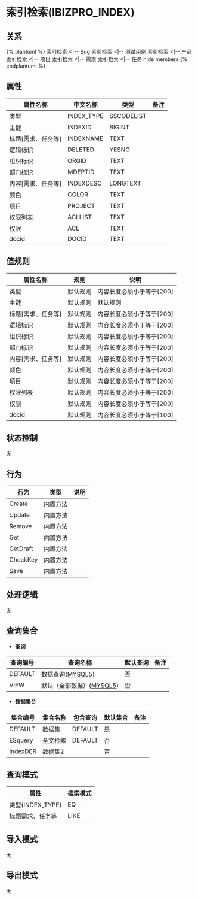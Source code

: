 # 索引检索(IBIZPRO_INDEX)

  

## 关系
{% plantuml %}
索引检索 <|-- Bug 
索引检索 <|-- 测试用例 
索引检索 <|-- 产品 
索引检索 <|-- 项目 
索引检索 <|-- 需求 
索引检索 <|-- 任务 
hide members
{% endplantuml %}

## 属性

| 属性名称        |    中文名称    | 类型     |  备注  |
| --------   |------------| -----   |  -------- | 
|类型|INDEX_TYPE|SSCODELIST|&nbsp;|
|主键|INDEXID|BIGINT|&nbsp;|
|标题[需求、任务等]|INDEXNAME|TEXT|&nbsp;|
|逻辑标识|DELETED|YESNO|&nbsp;|
|组织标识|ORGID|TEXT|&nbsp;|
|部门标识|MDEPTID|TEXT|&nbsp;|
|内容[需求、任务等]|INDEXDESC|LONGTEXT|&nbsp;|
|颜色|COLOR|TEXT|&nbsp;|
|项目|PROJECT|TEXT|&nbsp;|
|权限列表|ACLLIST|TEXT|&nbsp;|
|权限|ACL|TEXT|&nbsp;|
|docid|DOCID|TEXT|&nbsp;|

## 值规则
| 属性名称    | 规则    |  说明  |
| --------   |------------| ----- | 
|类型|默认规则|内容长度必须小于等于[200]|
|主键|默认规则|默认规则|
|标题[需求、任务等]|默认规则|内容长度必须小于等于[200]|
|逻辑标识|默认规则|内容长度必须小于等于[200]|
|组织标识|默认规则|内容长度必须小于等于[200]|
|部门标识|默认规则|内容长度必须小于等于[200]|
|内容[需求、任务等]|默认规则|内容长度必须小于等于[200]|
|颜色|默认规则|内容长度必须小于等于[200]|
|项目|默认规则|内容长度必须小于等于[200]|
|权限列表|默认规则|内容长度必须小于等于[200]|
|权限|默认规则|内容长度必须小于等于[200]|
|docid|默认规则|内容长度必须小于等于[100]|

## 状态控制

无


## 行为
| 行为    | 类型    |  说明  |
| --------   |------------| ----- | 
|Create|内置方法|&nbsp;|
|Update|内置方法|&nbsp;|
|Remove|内置方法|&nbsp;|
|Get|内置方法|&nbsp;|
|GetDraft|内置方法|&nbsp;|
|CheckKey|内置方法|&nbsp;|
|Save|内置方法|&nbsp;|

## 处理逻辑
无

## 查询集合

* **查询**

| 查询编号 | 查询名称       | 默认查询 |   备注|
| --------  | --------   | --------   | ----- |
|DEFAULT|数据查询([MYSQL5](../../appendix/query_MYSQL5.md#IbizproIndex_Default))|否|&nbsp;|
|VIEW|默认（全部数据）([MYSQL5](../../appendix/query_MYSQL5.md#IbizproIndex_View))|否|&nbsp;|

* **数据集合**

| 集合编号 | 集合名称   |  包含查询  | 默认集合 |   备注|
| --------  | --------   | -------- | --------   | ----- |
|DEFAULT|数据集|DEFAULT|是|&nbsp;|
|ESquery|全文检索|DEFAULT|否|&nbsp;|
|IndexDER|数据集2||否|&nbsp;|

## 查询模式
| 属性      |    搜索模式     |
| --------   |------------|
|类型(INDEX_TYPE)|EQ|
|标题[需求、任务等](INDEXNAME)|LIKE|

## 导入模式
无


## 导出模式
无
